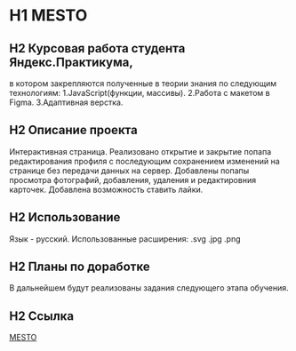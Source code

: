 # H1 MESTO

## H2 Курсовая работа студента **Яндекс.Практикума**,
в котором закрепляются полученные  в теории знания по следующим технологиям:
1.JavaScript(функции, массивы).
2.Работа с макетом в Figma.
3.Адаптивная верстка.

## H2 Описание проекта
Интерактивная страница. Реализовано открытие и закрытие попапа
редактирования профиля с последующим сохранением изменений на странице
без передачи данных на сервер. Добавлены попапы просмотра фотографий,
добавления, удаления и редактировния карточек. Добавлена возможность
ставить лайки.

## H2 Использование
Язык - русский. Использованные расширения: .svg .jpg .png

## H2 Планы по доработке
В дальнейшем будут реализованы задания следующего этапа обучения.

## H2 Ссылка
 [MESTO](https://alexeyvivanov.github.io/mesto/)

